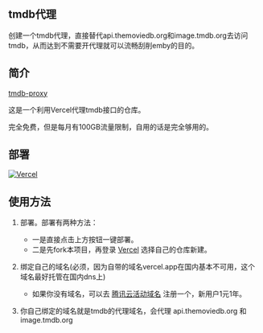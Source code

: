 ## tmdb代理

创建一个tmdb代理，直接替代api.themoviedb.org和image.tmdb.org去访问tmdb，从而达到不需要开代理就可以流畅刮削emby的目的。


## 简介
[tmdb-proxy](https://github.com/imaliang/tmdb-proxy)

这是一个利用Vercel代理tmdb接口的仓库。

完全免费，但是每月有100GB流量限制，自用的话是完全够用的。


## 部署
[![Vercel](https://vercel.com/button)](https://vercel.com/import/project?template=https://github.com/imaliang/tmdb-proxy)


## 使用方法

1. 部署。部署有两种方法：
    + 一是直接点击上方按钮一键部署。
    + 二是先fork本项目，再登录 [Vercel](https://vercel.com/) 选择自己的仓库新建。


2. 绑定自己的域名(必须，因为自带的域名vercel.app在国内基本不可用，这个域名最好托管在国内dns上) 
    + 如果你没有域名，可以去 [腾讯云活动域名](https://curl.qcloud.com/ScJY3Hev) 注册一个，新用户1元1年。

3. 你自己绑定的域名就是tmdb的代理域名，会代理 api.themoviedb.org 和 image.tmdb.org
